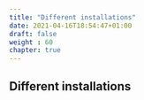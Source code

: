 ```yaml
---
title: "Different installations"
date: 2021-04-16T18:54:47+01:00
draft: false
weight : 60
chapter: true
---
```

## Different installations
